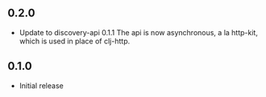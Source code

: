 ## 0.2.0

- Update to discovery-api 0.1.1
  The api is now asynchronous, a la http-kit, which is used in place of clj-http.

## 0.1.0

- Initial release
